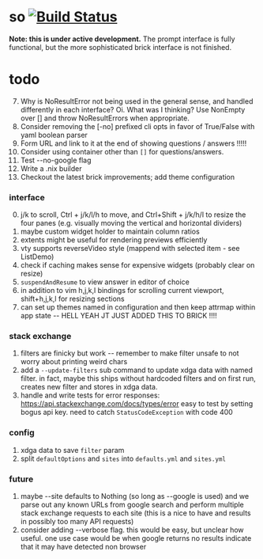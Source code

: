 # so [![Build Status](https://travis-ci.org/samtay/so.svg?branch=master)](https://travis-ci.org/samtay/so)

**Note: this is under active development.** The prompt interface is fully
functional, but the more sophisticated brick interface is not finished.

# todo

7. Why is NoResultError not being used in the general sense, and handled differently in each interface? Oi. What was I thinking? Use NonEmpty over [] and throw NoResultErrors when appropriate.
0. Consider removing the [-no] prefixed cli opts in favor of True/False with yaml boolean parser
1. Form URL and link to it at the end of showing questions / answers !!!!!
3. Consider using container other than `[]` for questions/answers. 
4. Test --no-google flag
5. Write a .nix builder
6. Checkout the latest brick improvements; add theme configuration

### interface
0. j/k to scroll, Ctrl + j/k/l/h to move, and Ctrl+Shift + j/k/h/l to resize
   the four panes (e.g. visually moving the vertical and horizontal dividers)
1. maybe custom widget holder to maintain column ratios
2. extents might be useful for rendering previews efficiently
3. vty supports reverseVideo style (mappend with selected item - see ListDemo)
4. check if caching makes sense for expensive widgets (probably clear on
   resize)
5. `suspendAndResume` to view answer in editor of choice
6. in addition to vim h,j,k,l bindings for scrolling current viewport,
   shift+h,j,k,l for resizing sections
7. can set up themes named in configuration and then keep attrmap within app
   state -- HELL YEAH JT JUST ADDED THIS TO BRICK !!!!

### stack exchange
1. filters are finicky but work -- remember to make filter unsafe to not worry
   about printing weird chars
2. add a `--update-filters` sub command to update xdga data with named filter.
   in fact, maybe this ships without hardcoded filters and on first run,
   creates new filter and stores in xdga data.
5. handle and write tests for error responses:
   https://api.stackexchange.com/docs/types/error easy to test by setting bogus
   api key. need to catch `StatusCodeException` with code 400

### config
1. xdga data to save `filter` param
2. split `defaultOptions` and `sites` into `defaults.yml` and `sites.yml`

### future
1. maybe --site defaults to Nothing (so long as --google is
   used) and we parse out any known URLs from google search and perform
   multiple stack exchange requests to each site (this is a nice to have and
   results in possibly too many API requests)
3. consider adding --verbose flag. this would be easy, but unclear how useful.
   one use case would be when google returns no results indicate that it may
   have detected non browser
